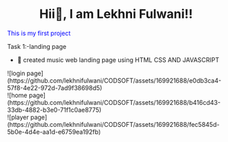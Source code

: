 <h1 align="center"> Hii👋, I am Lekhni Fulwani!!</h1>
<p style="color:blue";> This is my first project </p>

Task 1:-landing page
<ul> 
  <li>🎹 created music web landing page using HTML CSS AND JAVASCRIPT</li>
</ul>
![login page](https://github.com/lekhnifulwani/CODSOFT/assets/169921688/e0db3ca4-57f8-4e22-972d-7ad9f38698d5)<br>
![home page](https://github.com/lekhnifulwani/CODSOFT/assets/169921688/b416cd43-33db-4882-b3e0-71f1c0ae8775)<br>
![player page](https://github.com/lekhnifulwani/CODSOFT/assets/169921688/fec5845d-5b0e-4d4e-aa1d-e6759ea192fb)
